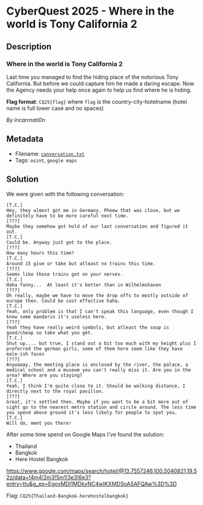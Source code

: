 # CyberQuest 2025 - Where in the world is Tony California 2

## Description

### Where in the world is Tony California 2

Last time you managed to find the hiding place of the notorious Tony California. But before we could capture him he made a daring escape. Now the Agency needs your help once again to help us find where he is hiding.

**Flag format**: `CQ25{flag}` where `flag` is the country-city-hotelname (hotel name is full lower case and no spaces)

*By incarrnati0n*

## Metadata

- Filename: [`conversation.txt`](files/conversation.txt)
- Tags: `osint`, `google maps`

## Solution

We were given with the following conversation:

```
[T.C.]
Hey, they almost got me in Germany. Pheew that was close, but we definitely have to be more careful next time.
[???]
Maybe they somehow got hold of our last conversation and figured it out.
[T.C.]
Could be. Anyway just got to the place.
[???]
How many hours this time?
[T.C.]
Around 15 give or take but atleast no trains this time.
[???]
Seems like those trains got on your nerves.
[T.C.]
Haha funny...  At least it's better than in Wilhelmshaven
[???]
Oh really, maybe we have to move the drop offs to mostly outside of europe then. Could be cost effective haha.
[T.C.]
Yeah, only problem is that I can't speak this language, even though I know some mandarin it's useless here.
[???]
Yeah they have really weird symbols, but atleast the soup is good/cheap so take what you get.
[T.C.]
Shut up.... but true, I stand out a bit too much with my height plus I preferred the german girls, some of them here seem like they have male-ish faces
[???]
Anywaaay, the meeting place is enclosed by the river, the palace, a medical school and a museum you can't really miss it. Are you in the area? Where are you staying?
[T.C.]
Yeah, I think I'm quite close to it. Should be walking distance, I directly next to the royal pavillon.
[???]
Great, it's settled then. Maybe if you want to be a bit more out of sight go to the nearest metro station and circle around. The less time you spend above ground it's less likely for people to spot you.
[T.C.]
Will do, meet you there!
```

After some time spend on Google Maps I've found the solution:
- Thailand
- Bangkok
- Here Hostel Bangkok

<https://www.google.com/maps/search/hotel/@13.7557246,100.5040821,19.52z/data=!4m4!2m3!5m1!3e3!6e3?entry=ttu&g_ep=EgoyMDI1MDkyNC4wIKXMDSoASAFQAw%3D%3D>

Flag: `CQ25{Thailand-Bangkok-herehostelbangkok}`